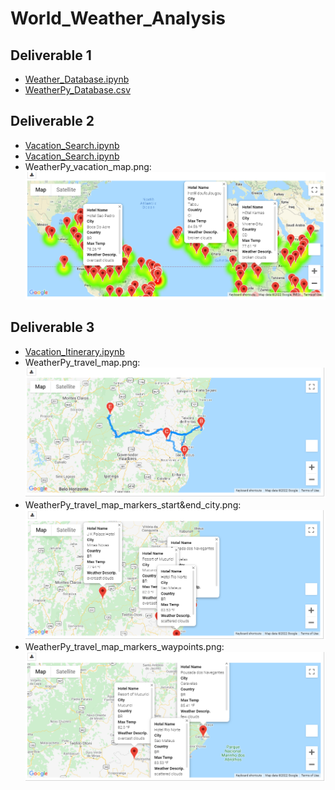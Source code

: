 # World_Weather_Analysis
## Deliverable 1
  - [Weather_Database.ipynb](Weather_Database/Weather_Database.ipynb)
  - [WeatherPy_Database.csv](Weather_Database/WeatherPy_Database.csv)

## Deliverable 2
  - [Vacation_Search.ipynb](Vacation_Search/Vacation_Search.ipynb)
  - [Vacation_Search.ipynb](Vacation_Search/WeatherPy_vacation.csv)
  - WeatherPy_vacation_map.png:<br/>
   ![WeatherPy_vacation_map.png](Vacation_Search/WeatherPy_vacation_map.png)


## Deliverable 3
  - [Vacation_Itinerary.ipynb](Vacation_Itinerary/Vacation_Itinerary.ipynb)
  - WeatherPy_travel_map.png:
    ![WeatherPy_travel_map.png](Vacation_Itinerary/WeatherPy_travel_map.png)
  - WeatherPy_travel_map_markers_start&end_city.png:
    ![WeatherPy_travel_map_markers_start&end_city.png](Vacation_Itinerary/WeatherPy_travel_map_markers_start&end_city.png)
  - WeatherPy_travel_map_markers_waypoints.png:
    ![WeatherPy_travel_map_markers_waypoints.png](Vacation_Itinerary/WeatherPy_travel_map_markers_waypoints.png)
